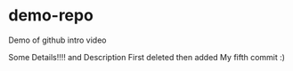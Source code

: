 # demo-repo
Demo of github intro video

Some Details!!!! and Description
First deleted then added
My fifth commit :)

